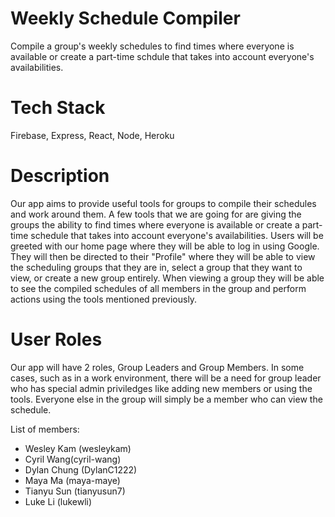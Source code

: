 # Weekly Schedule Compiler

Compile a group's weekly schedules to find times where everyone is available or create a part-time schdule that takes into account everyone's availabilities.

# Tech Stack

Firebase, Express, React, Node, Heroku

# Description 

Our app aims to provide useful tools for groups to compile their schedules and work around them. A few tools that we are going for are giving the groups the ability to find times where everyone is available or create a part-time schedule that takes into account everyone's availabilities. Users will be greeted with our home page where they will be able to log in using Google. They will then be directed to their "Profile" where they will be able to view the scheduling groups that they are in, select a group that they want to view, or create a new group entirely. When viewing a group they will be able to see the compiled schedules of all members in the group and perform actions using the tools mentioned previously.

# User Roles

Our app will have 2 roles, Group Leaders and Group Members. In some cases, such as in a work environment, there will be a need for group leader who has special admin priviledges like adding new members or using the tools. Everyone else in the group will simply be a member who can view the schedule.

List of members: 
* Wesley Kam (wesleykam)
* Cyril Wang(cyril-wang)
* Dylan Chung (DylanC1222)
* Maya Ma (maya-maye)
* Tianyu Sun (tianyusun7)
* Luke Li (lukewli)
